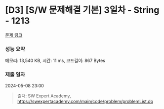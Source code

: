 # [D3] [S/W 문제해결 기본] 3일차 - String - 1213 

[문제 링크](https://swexpertacademy.com/main/code/problem/problemDetail.do?contestProbId=AV14P0c6AAUCFAYi) 

### 성능 요약

메모리: 13,540 KB, 시간: 11 ms, 코드길이: 867 Bytes

### 제출 일자

2024-05-08 23:00



> 출처: SW Expert Academy, https://swexpertacademy.com/main/code/problem/problemList.do